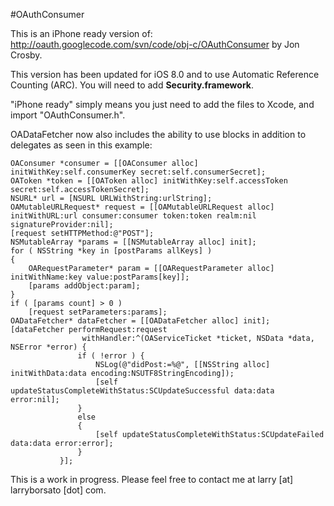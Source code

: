 #OAuthConsumer


This is an iPhone ready version of:
http://oauth.googlecode.com/svn/code/obj-c/OAuthConsumer by Jon Crosby.

This version has been updated for iOS 8.0 and to use Automatic Reference Counting (ARC). You will need to add **Security.framework**.

"iPhone ready" simply means you just need to add the files to Xcode, and import "OAuthConsumer.h".

OADataFetcher now also includes the ability to use blocks in addition to delegates as seen in this example:

	OAConsumer *consumer = [[OAConsumer alloc] initWithKey:self.consumerKey secret:self.consumerSecret];
	OAToken *token = [[OAToken alloc] initWithKey:self.accessToken secret:self.accessTokenSecret];
	NSURL* url = [NSURL URLWithString:urlString];
	OAMutableURLRequest* request = [[OAMutableURLRequest alloc] initWithURL:url consumer:consumer token:token realm:nil signatureProvider:nil];
	[request setHTTPMethod:@"POST"];
	NSMutableArray *params = [[NSMutableArray alloc] init];
	for ( NSString *key in [postParams allKeys] )
	{
		OARequestParameter* param = [[OARequestParameter alloc] initWithName:key value:postParams[key]];
		[params addObject:param];
	}
	if ( [params count] > 0 )
		[request setParameters:params];
	OADataFetcher* dataFetcher = [[OADataFetcher alloc] init];
	[dataFetcher performRequest:request
					withHandler:^(OAServiceTicket *ticket, NSData *data, NSError *error) {
				   if ( !error ) {
					   NSLog(@"didPost:=%@", [[NSString alloc] initWithData:data encoding:NSUTF8StringEncoding]);
					   [self updateStatusCompleteWithStatus:SCUpdateSuccessful data:data error:nil];
				   }
				   else
				   {
					   [self updateStatusCompleteWithStatus:SCUpdateFailed data:data error:error];
				   }
			   }];


This is a work in progress. Please feel free to contact me at larry [at] larryborsato [dot] com.